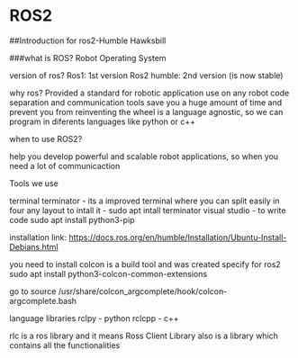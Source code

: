 # ROS2
##Introduction for ros2-Humble Hawksbill

###what is ROS? 
Robot Operating System 

version of ros?
Ros1: 1st version
Ros2 humble: 2nd version (is now stable)


why ros?
Provided a standard for robotic application 
use on any robot
code separation and communication tools 
save you a huge amount of time and prevent you from reinventing the wheel 
is a language agnostic, so we can program in diferents languages like python or c++

when to use ROS2?

help you develop powerful and scalable robot applications, so when you need a lot of communicaction 


Tools we use 

terminal
terminator - its a improved terminal where you can split easily in four any layout 
to intall it -  sudo apt intall terminator 
visual studio - to write code 
sudo apt install python3-pip 

installation link: https://docs.ros.org/en/humble/Installation/Ubuntu-Install-Debians.html

you need to install colcon is a build tool and was created specify for ros2 
sudo apt install python3-colcon-common-extensions


go to 
source /usr/share/colcon_argcomplete/hook/colcon-argcomplete.bash



language libraries 
rclpy - python
rclcpp - c++

rlc is a ros library and it means Ross Client Library also is a  library which contains all the functionalities 
